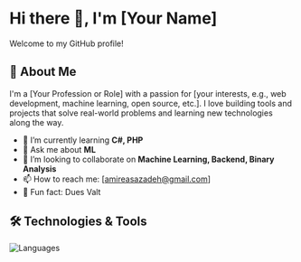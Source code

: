 # Hi there 👋, I'm [Your Name]

Welcome to my GitHub profile!

## 🚀 About Me

I'm a [Your Profession or Role] with a passion for [your interests, e.g., web development, machine learning, open source, etc.]. I love building tools and projects that solve real-world problems and learning new technologies along the way.

- 🌱 I’m currently learning **C#, PHP**
- 💬 Ask me about **ML**
- 👯 I’m looking to collaborate on **Machine Learning, Backend, Binary Analysis**
- 📫 How to reach me: [amireasazadeh@gmail.com]
- 🧠 Fun fact: Dues Valt

## 🛠️ Technologies & Tools

![Languages](https://skillicons.dev/icons?i=js,ts,py,java,go,html,css,react,nextjs,nodejs,mongodb,postgres,git,linux,docker,kubernetes)



